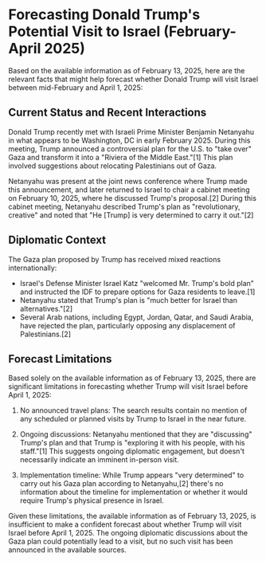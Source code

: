 # Forecasting Donald Trump's Potential Visit to Israel (February-April 2025)

Based on the available information as of February 13, 2025, here are the relevant facts that might help forecast whether Donald Trump will visit Israel between mid-February and April 1, 2025:

## Current Status and Recent Interactions

Donald Trump recently met with Israeli Prime Minister Benjamin Netanyahu in what appears to be Washington, DC in early February 2025. During this meeting, Trump announced a controversial plan for the U.S. to "take over" Gaza and transform it into a "Riviera of the Middle East."[1] This plan involved suggestions about relocating Palestinians out of Gaza.

Netanyahu was present at the joint news conference where Trump made this announcement, and later returned to Israel to chair a cabinet meeting on February 10, 2025, where he discussed Trump's proposal.[2] During this cabinet meeting, Netanyahu described Trump's plan as "revolutionary, creative" and noted that "He [Trump] is very determined to carry it out."[2]

## Diplomatic Context

The Gaza plan proposed by Trump has received mixed reactions internationally:

- Israel's Defense Minister Israel Katz "welcomed Mr. Trump's bold plan" and instructed the IDF to prepare options for Gaza residents to leave.[1]
- Netanyahu stated that Trump's plan is "much better for Israel than alternatives."[2]
- Several Arab nations, including Egypt, Jordan, Qatar, and Saudi Arabia, have rejected the plan, particularly opposing any displacement of Palestinians.[2]

## Forecast Limitations

Based solely on the available information as of February 13, 2025, there are significant limitations in forecasting whether Trump will visit Israel before April 1, 2025:

1. No announced travel plans: The search results contain no mention of any scheduled or planned visits by Trump to Israel in the near future.

2. Ongoing discussions: Netanyahu mentioned that they are "discussing" Trump's plan and that Trump is "exploring it with his people, with his staff."[1] This suggests ongoing diplomatic engagement, but doesn't necessarily indicate an imminent in-person visit.

3. Implementation timeline: While Trump appears "very determined" to carry out his Gaza plan according to Netanyahu,[2] there's no information about the timeline for implementation or whether it would require Trump's physical presence in Israel.

Given these limitations, the available information as of February 13, 2025, is insufficient to make a confident forecast about whether Trump will visit Israel before April 1, 2025. The ongoing diplomatic discussions about the Gaza plan could potentially lead to a visit, but no such visit has been announced in the available sources.